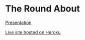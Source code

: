 # The Round About

[Presentation](https://prezi.com/st5qaxln_ml3/the-round-about/)

[Live site hosted on Heroku](http://suarez-theroundabout.herokuapp.com/)
